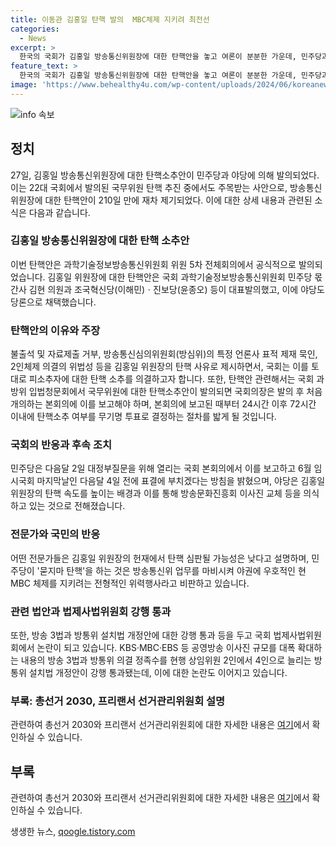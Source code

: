 ```yaml
---
title: 이동관 김홍일 탄핵 발의  MBC체제 지키려 최전선
categories:
  - News
excerpt: >
  한국의 국회가 김홍일 방송통신위원장에 대한 탄핵안을 놓고 여론이 분분한 가운데, 민주당과 야당이 27일 국회에서 탄핵안을 발의했다. 김홍일 위원장에 대한 탄핵안에 대해 논란이 지속되고 있는 가운데, 탄핵안이 국회에서 통과되면 권한행사가 정지된다는 점이 주목받고 있다. 국민의힘은 이를 묻지마 탄핵이라며 비판하고 있으며, 국회의 정책의원총회에서 탄핵안을 당론으로 채택했다고 전해졌다.
feature_text: >
  한국의 국회가 김홍일 방송통신위원장에 대한 탄핵안을 놓고 여론이 분분한 가운데, 민주당과 야당이 27일 국회에서 탄핵안을 발의했다. 김홍일 위원장에 대한 탄핵안에 대해 논란이 지속되고 있는 가운데, 탄핵안이 국회에서 통과되면 권한행사가 정지된다는 점이 주목받고 있다. 국민의힘은 이를 묻지마 탄핵이라며 비판하고 있으며, 국회의 정책의원총회에서 탄핵안을 당론으로 채택했다고 전해졌다.
image: 'https://www.behealthy4u.com/wp-content/uploads/2024/06/koreanews.jpg'
---
```


<p><img src="https://www.behealthy4u.com/wp-content/uploads/2024/06/koreanews.jpg" alt="info 속보" /></p>

<h2 data-ke-size="size26">정치</h2>

<p data-ke-size="size16">27일, 김홍일 방송통신위원장에 대한 탄핵소추안이 민주당과 야당에 의해 발의되었다. 이는 22대 국회에서 발의된 국무위원 탄핵 추진 중에서도 주목받는 사안으로, 방송통신위원장에 대한 탄핵안이 210일 만에 재차 제기되었다. 이에 대한 상세 내용과 관련된 소식은 다음과 같습니다.</p>

<h3>김홍일 방송통신위원장에 대한 탄핵 소추안</h3>

<p data-ke-size="size16">이번 탄핵안은 과학기술정보방송통신위원회 위원 5차 전체회의에서 공식적으로 발의되었습니다. 김홍일 위원장에 대한 탄핵안은 국회 과학기술정보방송통신위원회 민주당 몫 간사 김현 의원과 조국혁신당(이해민)ㆍ진보당(윤종오) 등이 대표발의했고, 이에 야당도 당론으로 채택했습니다.</p>

<h3>탄핵안의 이유와 주장</h3>

<p data-ke-size="size16">불출석 및 자료제출 거부, 방송통신심의위원회(방심위)의 특정 언론사 표적 제재 묵인, 2인체제 의결의 위법성 등을 김홍일 위원장의 탄핵 사유로 제시하면서, 국회는 이를 토대로 피소추자에 대한 탄핵 소추를 의결하고자 합니다. 또한, 탄핵안 관련해서는 국회 과방위 입법청문회에서 국무위원에 대한 탄핵소추안이 발의되면 국회의장은 발의 후 처음 개의하는 본회의에 이를 보고해야 하며, 본회의에 보고된 때부터 24시간 이후 72시간 이내에 탄핵소추 여부를 무기명 투표로 결정하는 절차를 밟게 될 것입니다.</p>

<h3>국회의 반응과 후속 조치</h3>

<p data-ke-size="size16">민주당은 다음달 2일 대정부질문을 위해 열리는 국회 본회의에서 이를 보고하고 6월 임시국회 마지막날인 다음달 4일 전에 표결에 부치겠다는 방침을 밝혔으며, 야당은 김홍일 위원장의 탄핵 속도를 높이는 배경과 이를 통해 방송문화진흥회 이사진 교체 등을 의식하고 있는 것으로 전해졌습니다.</p>

<h3>전문가와 국민의 반응</h3>

<p data-ke-size="size16">어떤 전문가들은 김홍일 위원장의 헌재에서 탄핵 심판될 가능성은 낮다고 설명하며, 민주당이 '묻지마 탄핵'을 하는 것은 방송통신위 업무를 마비시켜 야권에 우호적인 현 MBC 체제를 지키려는 전형적인 위력행사라고 비판하고 있습니다.</p>

<h3>관련 법안과 법제사법위원회 강행 통과</h3>

<p data-ke-size="size16">또한, 방송 3법과 방통위 설치법 개정안에 대한 강행 통과 등을 두고 국회 법제사법위원회에서 논란이 되고 있습니다. KBS·MBC·EBS 등 공영방송 이사진 규모를 대폭 확대하는 내용의 방송 3법과 방통위 의결 정족수를 현행 상임위원 2인에서 4인으로 늘리는 방통위 설치법 개정안이 강행 통과됐는데, 이에 대한 논란도 이어지고 있습니다.</p>

<h3>부록: 총선거 2030, 프리랜서 선거관리위원회 설명</h3>

<p data-ke-size="size16">관련하여 총선거 2030와 프리랜서 선거관리위원회에 대한 자세한 내용은 <a href="https://ko.wikipedia.org/wiki/%EC%9D%B4%EB%AA%85%EA%B7%A0" target="_blank">여기</a>에서 확인하실 수 있습니다.</p>

<h2 data-ke-size="size26">부록</h2>

<p data-ke-size="size16">관련하여 총선거 2030와 프리랜서 선거관리위원회에 대한 자세한 내용은 <a href="https://ko.wikipedia.org/wiki/%EC%9D%B4%EB%AA%85%EA%B7%A0" target="_blank">여기</a>에서 확인하실 수 있습니다.</p>
생생한 뉴스, <a href="https://qoogle.tistory.com" rel="dofollow">qoogle.tistory.com</a>



